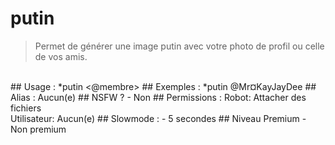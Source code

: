 # putin

> Permet de générer une image putin avec votre photo de profil ou celle de vos amis.

<br>
## Usage :
*putin <@membre>
## Exemples :
*putin @Mr¤KayJayDee
## Alias :
Aucun(e)
## NSFW ?
- Non
## Permissions :
Robot: Attacher des fichiers
<br>
Utilisateur: Aucun(e)
## Slowmode :
- 5 secondes
## Niveau Premium
- Non premium